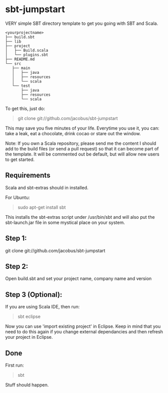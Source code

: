 sbt-jumpstart
=============

VERY simple SBT directory template to get you going with SBT and Scala.

    <yourprojectname>
    ├── build.sbt
    ├── lib
    ├── project
    │   ├── Build.scala
    │   └── plugins.sbt
    ├── README.md
    └── src
       ├── main
       │   ├── java
       │   ├── resources
       │   └── scala
       └── test
           ├── java
           ├── resources
           └── scala

To get this, just do:
> git clone git://github.com/jacobus/sbt-jumpstart <your-project-name>

This may save you five minutes of your life. Everytime you use it, you can: take a leak, eat a chocolate, drink cocao or stare out the window.

Note: If you own a Scala repository, please send me the content I should add to the build files (or send a pull request) so that it can become part of the template. It will be commented out be default, but will allow new users to get started.

Requirements
------------

Scala and sbt-extras should in installed.

For Ubuntu:
> sudo apt-get install sbt

This installs the sbt-extras script under /usr/bin/sbt and will also put the sbt-launch.jar file in some mystical place on your system.

Step 1:
-------

git clone git://github.com/jacobus/sbt-jumpstart <your-project-name>

Step 2:
-------

Open build.sbt and set your project name, company name and version

Step 3 (Optional):
-----------------

If you are using Scala IDE, then run:
> sbt eclipse

Now you can use 'import existing project' in Eclipse. Keep in mind that you need to do this again if you change external dependancies and then refresh your project in Eclipse.

Done
----

First run:

> sbt

Stuff should happen.

